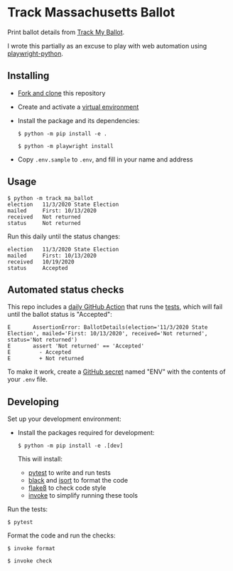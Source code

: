 # Track Massachusetts Ballot

Print ballot details from [Track My Ballot](https://www.sec.state.ma.us/wheredoivotema/track/trackmyballot.aspx).

I wrote this partially as an excuse to play with web automation using [playwright-python](https://github.com/microsoft/playwright-python).

## Installing

- [Fork and clone](https://help.github.com/en/articles/fork-a-repo) this repository

- Create and activate a [virtual environment](https://docs.python.org/3/tutorial/venv.html)

- Install the package and its dependencies:

    ```
    $ python -m pip install -e .

    $ python -m playwright install
    ```

- Copy `.env.sample` to `.env`, and fill in your name and address

## Usage

```
$ python -m track_ma_ballot
election   11/3/2020 State Election
mailed     First: 10/13/2020
received   Not returned
status     Not returned
```

Run this daily until the status changes:

```
election   11/3/2020 State Election
mailed     First: 10/13/2020
received   10/19/2020
status     Accepted
```

## Automated status checks

This repo includes a [daily GitHub Action](.github/workflows/main.yml) that runs the [tests](tests/test_ballot_status.py), which will fail until the ballot status is "Accepted":

```
E       AssertionError: BallotDetails(election='11/3/2020 State Election', mailed='First: 10/13/2020', received='Not returned', status='Not returned')
E       assert 'Not returned' == 'Accepted'
E         - Accepted
E         + Not returned
```

To make it work, create a [GitHub secret](https://docs.github.com/en/free-pro-team@latest/actions/reference/encrypted-secrets#creating-encrypted-secrets-for-a-repository) named "ENV" with the contents of your `.env` file.

## Developing

Set up your development environment:

- Install the packages required for development:

    ```
    $ python -m pip install -e .[dev]
    ```

    This will install:

    - [pytest](https://docs.pytest.org/en/latest/) to write and run tests
    - [black](https://black.readthedocs.io/en/stable/) and [isort](https://pycqa.github.io/isort/) to format the code
    - [flake8](http://flake8.pycqa.org/en/latest/) to check code style
    - [invoke](https://www.pyinvoke.org/) to simplify running these tools

Run the tests:

```
$ pytest
```

Format the code and run the checks:

```
$ invoke format

$ invoke check
```
